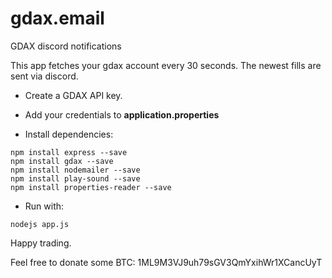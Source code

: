 # gdax.email
GDAX discord notifications

This app fetches your gdax account every 30 seconds. 
The newest fills are sent via discord.

* Create a GDAX API key.

* Add your credentials to **application.properties** 

* Install dependencies:
```
npm install express --save
npm install gdax --save
npm install nodemailer --save
npm install play-sound --save
npm install properties-reader --save
```

* Run with:
```
nodejs app.js
```


Happy trading.

Feel free to donate some BTC:
1ML9M3VJ9uh79sGV3QmYxihWr1XCancUyT

